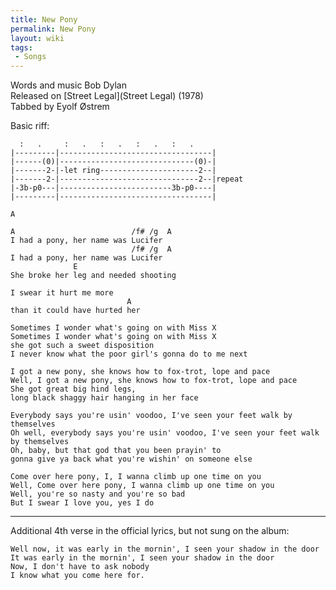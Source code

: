```yaml
---
title: New Pony
permalink: New Pony
layout: wiki
tags:
 - Songs
---
```


Words and music Bob Dylan  
Released on [Street Legal](Street Legal) (1978)  
Tabbed by Eyolf Østrem

Basic riff:

      :   .     :   .   :   .   :   .   :   .
    |---------|----------------------------------|
    |------(0)|------------------------------(0)-|
    |-------2-|-let ring----------------------2--|
    |-------2-|-------------------------------2--|repeat
    |-3b-p0---|-------------------------3b-p0----|
    |---------|----------------------------------|

    A

    A                          /f# /g  A
    I had a pony, her name was Lucifer
                               /f# /g  A
    I had a pony, her name was Lucifer
                  E
    She broke her leg and needed shooting

    I swear it hurt me more
                              A
    than it could have hurted her

    Sometimes I wonder what's going on with Miss X
    Sometimes I wonder what's going on with Miss X
    she got such a sweet disposition
    I never know what the poor girl's gonna do to me next

    I got a new pony, she knows how to fox-trot, lope and pace
    Well, I got a new pony, she knows how to fox-trot, lope and pace
    She got great big hind legs,
    long black shaggy hair hanging in her face

    Everybody says you're usin' voodoo, I've seen your feet walk by themselves
    Oh well, everybody says you're usin' voodoo, I've seen your feet walk by themselves
    Oh, baby, but that god that you been prayin' to
    gonna give ya back what you're wishin' on someone else

    Come over here pony, I, I wanna climb up one time on you
    Well, Come over here pony, I wanna climb up one time on you
    Well, you're so nasty and you're so bad
    But I swear I love you, yes I do

* * * * *

Additional 4th verse in the official lyrics, but not sung on the album:

    Well now, it was early in the mornin', I seen your shadow in the door
    It was early in the mornin', I seen your shadow in the door
    Now, I don't have to ask nobody
    I know what you come here for.
